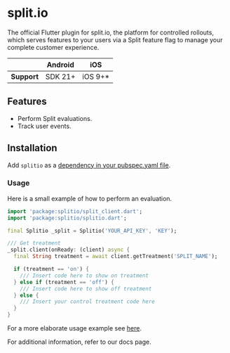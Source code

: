 # split.io

The official Flutter plugin for split.io, the platform for controlled rollouts, which serves features to your users via a Split feature flag to manage your complete customer experience.

|                | Android | iOS      |
|----------------|---------|----------|
| **Support**    | SDK 21+ | iOS 9+* |

## Features

* Perform Split evaluations.
* Track user events.

## Installation

Add `splitio` as a [dependency in your pubspec.yaml file](https://flutter.dev/using-packages/).

### Usage

Here is a small example of how to perform an evaluation.

```dart
import 'package:splitio/split_client.dart';
import 'package:splitio/splitio.dart';

final Splitio _split = Splitio('YOUR_API_KEY', 'KEY');

/// Get treatment
_split.client(onReady: (client) async {
  final String treatment = await client.getTreatment('SPLIT_NAME');

  if (treatment == 'on') {
    /// Insert code here to show on treatment
  } else if (treatment == 'off') {
    /// Insert code here to show off treatment
  } else {
    /// Insert your control treatment code here
  }
}
```

For a more elaborate usage example see [here](https://github.com/splitio/flutter-sdk-plugin/blob/main/example/lib/main.dart).

For additional information, refer to our docs page.
